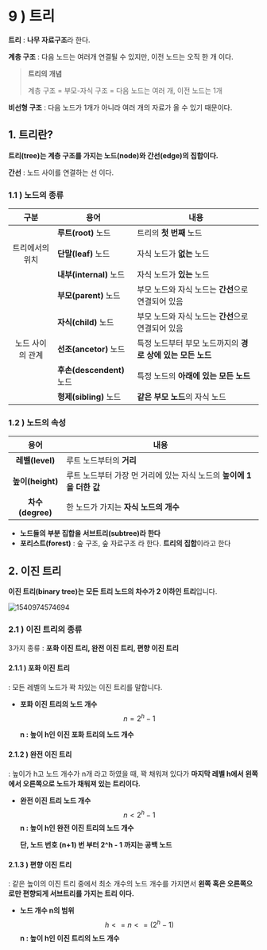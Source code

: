 # 9 ) 트리

**트리** : **나무 자료구조**라 한다.

**계층 구조** : 다음 노드는 여러개 연결될 수 있지만, 이전 노드는 오직 한 개 이다.

> **트리의 개념**
>
> 계층 구조 = 부모-자식 구조 = 다음 노드는 여러 개, 이전 노드는 1개

**비선형 구조** : 다음 노드가 1개가 아니라 여러 개의 자료가 올 수 있기 때문이다.



## 1. 트리란?

**트리(tree)는 계층 구조를 가지는 노드(node)와 간선(edge)의 집합이다.**

**간선** : 노드 사이를 연결하는 선 이다.



### 1.1 ) 노드의 종류

|       구분       | 용어                      | 내용                                                       |
| :--------------: | ------------------------- | ---------------------------------------------------------- |
|                  | **루트(root)** 노드       | 트리의 **첫 번째** 노드                                    |
| 트리에서의 위치  | **단말(leaf)** 노드       | 자식 노드가 **없는** 노드                                  |
|                  | **내부(internal)** 노드   | 자식 노드가 **있는** 노드                                  |
|                  | **부모(parent)** 노드     | 부모 노드와 자식 노드는 **간선**으로 연결되어 있음         |
|                  | **자식(child)** 노드      | 부모 노드와 자식 노드는 **간선**으로 연결되어 있음         |
| 노드 사이의 관계 | **선조(ancetor)** 노드    | 특정 노드부터 부모 노드까지의 **경로 상에 있는 모든 노드** |
|                  | **후손(descendent)** 노드 | 특정 노드의 **아래에 있는 모든 노드**                      |
|                  | **형제(sibling)** 노드    | **같은 부모 노드**의 자식 노드                             |





### 1.2 ) 노드의 속성

|       용어       | 내용                                                         |
| :--------------: | ------------------------------------------------------------ |
| **레벨(level)**  | 루트 노드부터의 **거리**                                     |
| **높이(height)** | 루트 노드부터 가장 먼 거리에 있는 자식 노드의 **높이에 1을 더한 값** |
| **차수(degree)** | 한 노드가 가지는 **자식 노드의 개수**                        |

* **노드들의 부분 집합을 서브트리(subtree)라 한다**
* **포리스트(forest)** : 숲 구조, 숲 자료구조 라 한다. **트리의 집합**이라고 한다





## 2. 이진 트리

**이진 트리(binary tree)는 모든 트리 노드의 차수가 2 이하인 트리**입니다.

![1540974574694](C:\Users\lenovo\AppData\Roaming\Typora\typora-user-images\1540974574694.png)



### 2.1 ) 이진 트리의 종류

3가지 종류 : **포화 이진 트리, 완전 이진 트리, 편향 이진 트리**



#### 2.1.1 ) 포화 이진 트리

: 모든 레벨의 노드가 꽉 차있는 이진 트리를 말합니다.

* **포화 이진 트리의 노드 개수**
  $$
  n = 2^h - 1
  $$


  **n : 높이 h인 이진 포화 트리의 노드 개수**



#### 2.1.2 ) 완전 이진 트리

: 높이가 h고 노드 개수가 n개 라고 하였을 때, 꽉 채워져 있다가 **마지막 레벨 h에서 왼쪽에서 오른쪽으로 노드가 채워져 있는 트리이다.**



* **완전 이진 트리 노드 개수**
  $$
  n<2^h-1
  $$
  **n : 높이 h인 완전 이진 트리의 노드 개수**

  **단, 노드 번호 (n+1) 번 부터 2^h - 1 까지는 공백 노드**



#### 2.1.3 ) 편향 이진 트리

: 같은 높이의 이진 트리 중에서 최소 개수의 노드 개수를 가지면서 **왼쪽 혹은 오른쪽으로만 편향되게 서브트리를 가지는 트리 이다.**

* **노드 개수 n의 범위**
  $$
  h<= n <= (2^h-1)
  $$
  **n : 높이 h인 이진 트리의 노드 개수**

